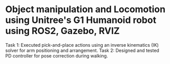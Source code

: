 # Object manipulation and Locomotion using Unitree's G1 Humanoid robot using ROS2, Gazebo, RVIZ

Task 1: Executed pick-and-place actions using an inverse kinematics (IK) solver for arm positioning and arrangement.
Task 2: Designed and tested PD controller for pose correction during walking.
